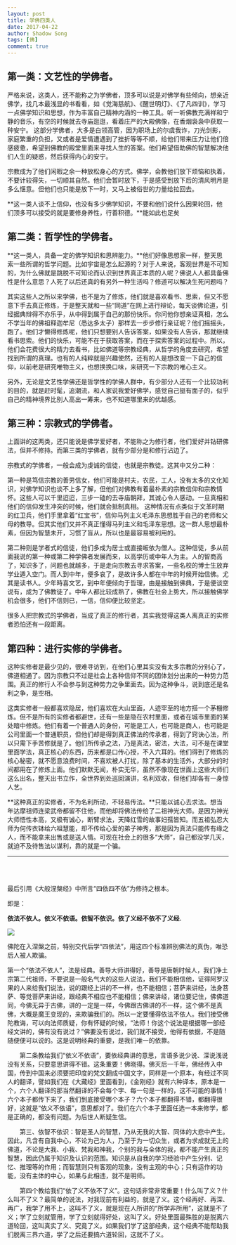 ```yaml
---
layout: post
title: 学佛四类人
date: 2017-04-22
author: Shadow Song
tags: [佛]
comment: true
---
```


## 第一类：文艺性的学佛者。

严格来说，这类人，还不能称之为学佛者，顶多可以说是对佛学有些倾向，想亲近佛学，找几本最浅显的书看看，如《觉海慈航》、《醒世明灯》、《了凡四训》，学习一点佛学知识和思想，作为丰富自己精神内涵的一种工具。听一听佛教充满祥和宁静的音乐，有空的时候就去寺庙逛逛，看着庄严的大殿佛像，在香烟袅袅中获取一种安宁。
这部分学佛者，大多是白领高管，因为职场上的尔虞我诈，刀光剑影，家庭繁重的负担，又或者是爱情遭遇到了挫折等等不顺，给他们带来压力让他们倍感疲惫，希望到佛教的殿堂里面来寻找人生的答案。他们希望借助佛的智慧解决他们人生的疑惑，然后获得内心的安宁。

宗教成为了他们闲暇之余一种放松身心的方式。佛学，会教他们放下烦恼和执着，不要计较得失，一切顺其自然。他们会暂时放下，于是感受到放下后的清风明月是多么惬意。但他们也只能是放下一时，又马上被俗世的力量给拉回去。

**这一类人谈不上信仰，也没有多少佛学知识，不要和他们说什么因果轮回，他们顶多可以接受的就是要修身养性，行善积德。**能如此也足矣


## 第二类：哲学性的学佛者。

**这一类人，具备一定的佛学知识和思辨能力。**他们好像思想家一样，整天思索一些所谓的哲学问题。比如宇宙是怎么起源的？对于人来说，客观世界是不可知的，为什么佛就是跳脱不可知论而认识到世界真正本质的人呢？佛说人人都具备佛性是什么意思？人死了以后还真的有另外一种生活吗？修道可以解决生死问题吗？

其实这些人之所以来学佛，也不是为了修炼，他们就是喜欢看书、思索，但又不愿意下手去真正修炼，于是整天就和一些“同道”在网上进行辩论，每天谈佛论道，引经据典辩得不亦乐乎，从中得到属于自己的那份快乐。你问他你想亲证真相，怎么不学当年的佛祖释迦牟尼（悉达多太子）那样去一步步修行亲证呢？他们摇摇头，跑了。他们才懒得修炼呢，他们只想要别人告诉答案，如果没有人告诉，那就继续看书思索。他们的快乐，可能不在于获取答案，而在于探索答案的过程中。所以，他们会花费很大的精力去看书，比如佛道等宗教经典，从哲学的角度去研究，希望找到所谓的真理。也有的人纯粹就是兴趣使然，还有的人是想改变一下自己的信仰，以前老是研究唯物主义，也想换换口味，来研究一下宗教的唯心主义。

另外，无论是文艺性学佛还是哲学性的学佛人群中，有少部分人还有一个比较功利的目的，就是赶时髦，追潮流，和人家说我爱好佛学，感觉自己挺有面子的，似乎自己的精神境界比别人高出一筹来，也不知道哪里来的优越感。 


## 第三种：宗教式的学佛者。

上面讲的这两类，还只能说是佛学爱好者，不能称之为修行者，他们爱好并钻研佛法，但并不修持。而第三类的学佛者，就有少部分是和修行沾边了。

宗教式的学佛者，一般会成为虔诚的信徒，也就是宗教徒。这其中又分二种：

第一种是笃信宗教的善男信女，他们可能是村夫，农民，工人，没有太多的文化知识，对佛学知识也谈不上多了解，但他们对佛教有着最朴素的宗教信仰和宗教情怀。这些人可以千里迢迢，三步一磕的去寺庙朝拜，其诚心令人感动。一旦真相和他们的信仰发生冲突的时候，他们就会抵制真相。
这种情况有点类似于文革时期的红卫兵，他们手里拿着“红宝书”，信仰马列主义毛泽东思想胜于自己的老师和父母的教导。但其实他们又并不真正懂得马列主义和毛泽东思想。这一群人思想最朴素，但因为智慧未开，习惯了盲从，所以也是最容易被利用的。

第二种则是学者式的信徒，他们多成为居士或直接皈依为僧人。这种信徒，多从前面我说的第一种或第二种学佛者发展而来，以高学历或中年人为主。人的智商高了，知识多了，问题也就越多，于是走向宗教去寻求答案，一些名校的博士生放弃学业遁入空门。而人到中年，便多哀了，是故许多人都在中年的时候开始信佛。尤其是读书人。少年時喜文艺，到中年便倾向于哲理，由是接触到佛典，于是便谈空说有，成为了佛教徒了。中年人都比较成熟了，佛教在社会上势大，所以接触佛学机会很多，他们不信则已，一信，信仰便比较坚定。
 

很多人把宗教式的学佛者，当成了真正的修行者，其实我觉得这类人离真正的实修者恐怕还有一段距离。




## 第四种：进行实修的学佛者。

这种实修者是最少见的，很难寻访到，在他们心里其实没有太多宗教的分别心了，佛道相通了。因为宗教只不过是社会上各种信仰不同的团体划分出来的一种势力范围。真正的修行人不会参与到这种势力之争里面去。因为这种争斗，说到底还是名利之争，是空相。

这类实修者一般都喜欢隐居，他们喜欢在大山里面，人迹罕至的地方搭一个茅棚修炼。但不是所有的实修者都避世，还有一些是隐在农村里面，或者在城市里面的某处暗中修炼。他们有着一个普通人的身份，可能是工人，也可能是商人，也可能是公司里面一个普通职员，但他们却是得到真正佛法的传承者，得到了窍诀心法，所以只需下手苦修就是了。他们所传承之法，乃是真法，密法，大法，可不是在课堂里面学法，真正核心的东西，历来都是口传心授，不入六耳的。他们得到了修炼的核心秘密，就不愿意浪费时间，不喜欢被人打扰，除了基本的生活外，大部分的时间都用在了修炼上面。他们默默无闻，朴实无华，虽然不像现在世面上这些大师们这么出名，整天出书立作，全世界到处巡回演讲，名利双收，但他们却各有一身惊人艺。

**这种真正的实修者，不为名利所动，不轻易传法。**只能以诚心去求法。想当年达摩祖师连梁武帝都留不住他，而他却将佛法传给了二祖神光大师。是因为神光大师悟性本高，又极有诚心，断臂求法，天降红雪的故事妇孺皆知。而五祖弘忍大师为何传衣钵给六祖慧能，却不传给心爱的弟子神秀，那是因为真法只能传有缘之人，而不能拿来出售或是送人情。可现在社会上的很多“大师”，自己都没学几天，就迫不及待售法以谋利，靠的就是一个骗。

------

<br><br>

最后引用《大般涅槃经》中所言“四依四不依”为修持之根本。

即是：

**依法不依人。依义不依语。依智不依识。依了义经不依不了义经.**

![](https://lh3.googleusercontent.com/pw/AP1GczPS_a8uQrP2mf4IQ8tt9GqpGJ2Dp9sDS64--gpgKAiltig3UsURXemoB8fMVaGc1JpeL36vXEJmuzbYb3Wvas_7g1rkeQzm2l8jzePO5Uzamp02SqHRzaoUNUUmRM1_omklWM3SWHgr0bmZIcoeBe8YbA=w994-h1024-s-no-gm?authuser=0)

佛陀在入涅槃之前，特别交代后学“四依法”，用这四个标准辨别佛法的真伪，唯恐后人被人欺骗。

第一个“依法不依人”，法是经典。善导大师讲得好，善导是唐朝时候人，我们净土宗第二代祖师，不要说是一般名气大的这些人说法，我们不能相信他，证得阿罗汉果的人来给我们说法，说的跟经上讲的不一样，也不能相信；菩萨来讲经，法身菩萨、等觉菩萨来讲经，跟经典不相应也不能相信；佛来讲经，诸位要记住，佛佛道同，今佛无异于古佛，讲的一定是一样，今佛跟古佛讲的不一样，这个佛不是真佛，大概是魔王变现的，来欺骗我们的。所以一定要懂得依法不依人。我们接受佛陀教诲，可以向法师质疑，你有怀疑的时候，“法师！你这个说法是根据哪一部经经文讲的，佛有没有说过？”佛要没有说过，我们就不接受，他得有依据，不是随随便便可以说的。这是说明经典的重要，是我们唯一的依靠。

　　第二条教给我们“依义不依语”，要依经典讲的意思，言语多说少说、深说浅说没有关系，只要意思讲得不错。这条重要！佛晓得。佛灭后一千年，佛经传入中国，传到中国来必须要把印度的梵文翻成中国文字，同样是一个原本，有经过不同人的翻译，譬如我们在《大藏经》里面看到，《金刚经》就有六种译本，原本是一个，六个人翻译的那当然翻译的不会每个字、每一句是一样的，这不可能的事情！六个本子都传下来了，我们到底接受哪个本子？六个本子都翻得不错，都翻得很好，这就是“依义不依语”，意思都对了。我们在六个本子里面任选一本来修学，都是正确的，都没有问题。为后世人断疑生信。

　　第三、依智不依识：智是圣人的智慧，乃从无我的大智、同体的大悲中产生。因此，凡含有自我中心，不论为己为人，乃至于为一切众生，或者为求成就无上的佛道，不论是大我、小我、梵我和神我，个别的我与全体的我，都不能产生真正的智慧，因此仍属于知识及认识的范围。知识是从自我的学习经验中产生分别、记忆、推理等的作用；而智慧则只有客观的现象，没有主观的中心；只有运作的功能，没有主体的中心，如果与此相违，就不是明师。

　　第四个教给我们“依了义不依不了义”。这句话非常非常重要！什么叫了义？什么叫不了义？最简单的说法，对我现前有利益的，就是了义。这个经再好、再深、再广，我学了用不上，这叫不了义，就是现在人所讲的“所学非所用”，这就是不了义；学了立刻就管用，学了立刻就得好处，这叫了义。好处里面最殊胜的是脱离六道轮回，这叫真实了义、究竟了义。如果我们学了这部经典，这个经典不能帮助我们脱离三界六道，学了之后还要搞六道轮回，这就不了义。